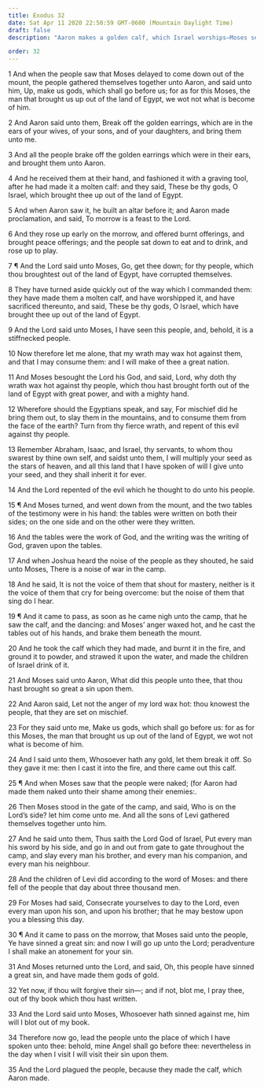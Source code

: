```yaml
---
title: Exodus 32
date: Sat Apr 11 2020 22:50:59 GMT-0600 (Mountain Daylight Time)
draft: false
description: "Aaron makes a golden calf, which Israel worships—Moses serves as a mediator between God and rebellious Israel—Moses breaks the tablets of stone—The Levites slay about 3,000 rebels—Moses pleads and intercedes for the people."

order: 32
---
```

    
1 And when the people saw that Moses delayed to come down out of the mount, the people gathered themselves together unto Aaron, and said unto him, Up, make us gods, which shall go before us; for as for this Moses, the man that brought us up out of the land of Egypt, we wot not what is become of him.

2 And Aaron said unto them, Break off the golden earrings, which are in the ears of your wives, of your sons, and of your daughters, and bring them unto me.

3 And all the people brake off the golden earrings which were in their ears, and brought them unto Aaron.

4 And he received them at their hand, and fashioned it with a graving tool, after he had made it a molten calf: and they said, These be thy gods, O Israel, which brought thee up out of the land of Egypt.

5 And when Aaron saw it, he built an altar before it; and Aaron made proclamation, and said, To morrow is a feast to the Lord.

6 And they rose up early on the morrow, and offered burnt offerings, and brought peace offerings; and the people sat down to eat and to drink, and rose up to play.

7 ¶ And the Lord said unto Moses, Go, get thee down; for thy people, which thou broughtest out of the land of Egypt, have corrupted themselves.

8 They have turned aside quickly out of the way which I commanded them: they have made them a molten calf, and have worshipped it, and have sacrificed thereunto, and said, These be thy gods, O Israel, which have brought thee up out of the land of Egypt.

9 And the Lord said unto Moses, I have seen this people, and, behold, it is a stiffnecked people.

10 Now therefore let me alone, that my wrath may wax hot against them, and that I may consume them: and I will make of thee a great nation.

11 And Moses besought the Lord his God, and said, Lord, why doth thy wrath wax hot against thy people, which thou hast brought forth out of the land of Egypt with great power, and with a mighty hand.

12 Wherefore should the Egyptians speak, and say, For mischief did he bring them out, to slay them in the mountains, and to consume them from the face of the earth? Turn from thy fierce wrath, and repent of this evil against thy people.

13 Remember Abraham, Isaac, and Israel, thy servants, to whom thou swarest by thine own self, and saidst unto them, I will multiply your seed as the stars of heaven, and all this land that I have spoken of will I give unto your seed, and they shall inherit it for ever.

14 And the Lord repented of the evil which he thought to do unto his people.

15 ¶ And Moses turned, and went down from the mount, and the two tables of the testimony were in his hand: the tables were written on both their sides; on the one side and on the other were they written.

16 And the tables were the work of God, and the writing was the writing of God, graven upon the tables.

17 And when Joshua heard the noise of the people as they shouted, he said unto Moses, There is a noise of war in the camp.

18 And he said, It is not the voice of them that shout for mastery, neither is it the voice of them that cry for being overcome: but the noise of them that sing do I hear.

19 ¶ And it came to pass, as soon as he came nigh unto the camp, that he saw the calf, and the dancing: and Moses’ anger waxed hot, and he cast the tables out of his hands, and brake them beneath the mount.

20 And he took the calf which they had made, and burnt it in the fire, and ground it to powder, and strawed it upon the water, and made the children of Israel drink of it.

21 And Moses said unto Aaron, What did this people unto thee, that thou hast brought so great a sin upon them.

22 And Aaron said, Let not the anger of my lord wax hot: thou knowest the people, that they are set on mischief.

23 For they said unto me, Make us gods, which shall go before us: for as for this Moses, the man that brought us up out of the land of Egypt, we wot not what is become of him.

24 And I said unto them, Whosoever hath any gold, let them break it off. So they gave it me: then I cast it into the fire, and there came out this calf.

25 ¶ And when Moses saw that the people were naked; (for Aaron had made them naked unto their shame among their enemies:.

26 Then Moses stood in the gate of the camp, and said, Who is on the Lord’s side? let him come unto me. And all the sons of Levi gathered themselves together unto him.

27 And he said unto them, Thus saith the Lord God of Israel, Put every man his sword by his side, and go in and out from gate to gate throughout the camp, and slay every man his brother, and every man his companion, and every man his neighbour.

28 And the children of Levi did according to the word of Moses: and there fell of the people that day about three thousand men.

29 For Moses had said, Consecrate yourselves to day to the Lord, even every man upon his son, and upon his brother; that he may bestow upon you a blessing this day.

30 ¶ And it came to pass on the morrow, that Moses said unto the people, Ye have sinned a great sin: and now I will go up unto the Lord; peradventure I shall make an atonement for your sin.

31 And Moses returned unto the Lord, and said, Oh, this people have sinned a great sin, and have made them gods of gold.

32 Yet now, if thou wilt forgive their sin—; and if not, blot me, I pray thee, out of thy book which thou hast written.

33 And the Lord said unto Moses, Whosoever hath sinned against me, him will I blot out of my book.

34 Therefore now go, lead the people unto the place of which I have spoken unto thee: behold, mine Angel shall go before thee: nevertheless in the day when I visit I will visit their sin upon them.

35 And the Lord plagued the people, because they made the calf, which Aaron made.
